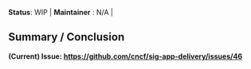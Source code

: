 **Status**: WIP | **Maintainer** : N/A |

## Summary / Conclusion
**(Current) Issue: https://github.com/cncf/sig-app-delivery/issues/46**